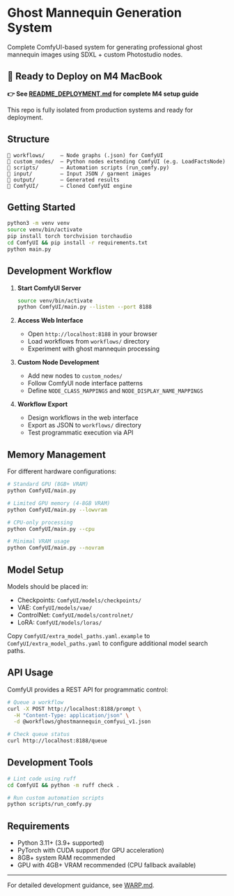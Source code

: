 # Ghost Mannequin Generation System

Complete ComfyUI-based system for generating professional ghost mannequin images using SDXL + custom Photostudio nodes.

## 🚀 **Ready to Deploy on M4 MacBook**

**👉 See [README_DEPLOYMENT.md](README_DEPLOYMENT.md) for complete M4 setup guide**

This repo is fully isolated from production systems and ready for deployment.

## Structure

```
📂 workflows/     – Node graphs (.json) for ComfyUI
📂 custom_nodes/  – Python nodes extending ComfyUI (e.g. LoadFactsNode)
📂 scripts/       – Automation scripts (run_comfy.py)
📂 input/         – Input JSON / garment images
📂 output/        – Generated results
📂 ComfyUI/       – Cloned ComfyUI engine
```

## Getting Started

```bash
python3 -m venv venv  
source venv/bin/activate  
pip install torch torchvision torchaudio  
cd ComfyUI && pip install -r requirements.txt  
python main.py  
```

## Development Workflow

1. **Start ComfyUI Server**
   ```bash
   source venv/bin/activate
   python ComfyUI/main.py --listen --port 8188
   ```

2. **Access Web Interface**
   - Open `http://localhost:8188` in your browser
   - Load workflows from `workflows/` directory
   - Experiment with ghost mannequin processing

3. **Custom Node Development**
   - Add new nodes to `custom_nodes/`
   - Follow ComfyUI node interface patterns
   - Define `NODE_CLASS_MAPPINGS` and `NODE_DISPLAY_NAME_MAPPINGS`

4. **Workflow Export**
   - Design workflows in the web interface
   - Export as JSON to `workflows/` directory
   - Test programmatic execution via API

## Memory Management

For different hardware configurations:

```bash
# Standard GPU (8GB+ VRAM)
python ComfyUI/main.py

# Limited GPU memory (4-8GB VRAM)
python ComfyUI/main.py --lowvram

# CPU-only processing
python ComfyUI/main.py --cpu

# Minimal VRAM usage
python ComfyUI/main.py --novram
```

## Model Setup

Models should be placed in:
- Checkpoints: `ComfyUI/models/checkpoints/`
- VAE: `ComfyUI/models/vae/`
- ControlNet: `ComfyUI/models/controlnet/`
- LoRA: `ComfyUI/models/loras/`

Copy `ComfyUI/extra_model_paths.yaml.example` to `ComfyUI/extra_model_paths.yaml` to configure additional model search paths.

## API Usage

ComfyUI provides a REST API for programmatic control:

```bash
# Queue a workflow
curl -X POST http://localhost:8188/prompt \
  -H "Content-Type: application/json" \
  -d @workflows/ghostmannequin_comfyui_v1.json

# Check queue status
curl http://localhost:8188/queue
```

## Development Tools

```bash
# Lint code using ruff
cd ComfyUI && python -m ruff check .

# Run custom automation scripts
python scripts/run_comfy.py
```

## Requirements

- Python 3.11+ (3.9+ supported)
- PyTorch with CUDA support (for GPU acceleration)
- 8GB+ system RAM recommended
- GPU with 4GB+ VRAM recommended (CPU fallback available)

---

For detailed development guidance, see [WARP.md](./WARP.md).
